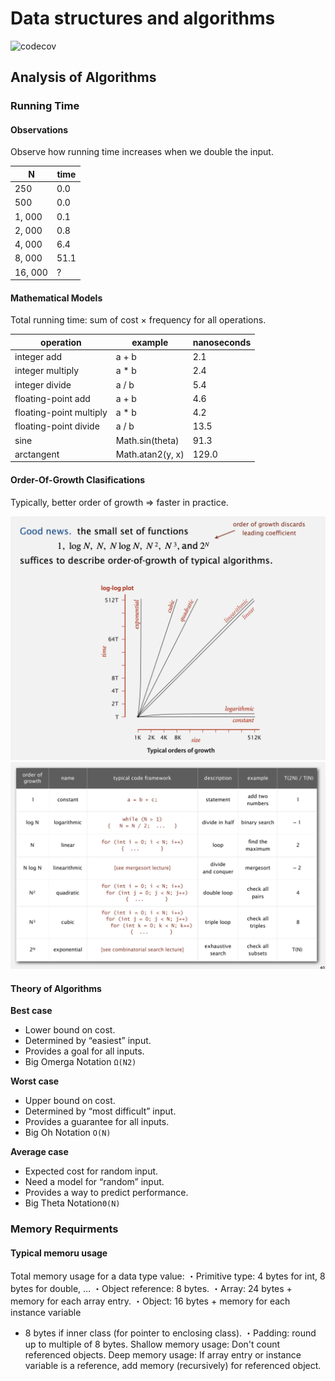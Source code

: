 # Data structures and algorithms

![codecov](https://codecov.io/gh/hisanibrahim/data-structures-and-algorithms/graph/badge.svg?token=G5RKDK29D7)

## Analysis of Algorithms

### Running Time

#### Observations

Observe how running time increases when we double the input.

| N       | time |
| ------- | ---- |
| 250     | 0.0  |
| 500     | 0.0  |
| 1, 000  | 0.1  |
| 2, 000  | 0.8  |
| 4, 000  | 6.4  |
| 8, 000  | 51.1 |
| 16, 000 | ?    |

#### Mathematical Models

Total running time: sum of cost × frequency for all operations.

| operation               | example          | nanoseconds |
| ----------------------- | ---------------- | ----------- |
| integer add             | a + b            | 2.1         |
| integer multiply        | a \* b           | 2.4         |
| integer divide          | a / b            | 5.4         |
| floating-point add      | a + b            | 4.6         |
| floating-point multiply | a \* b           | 4.2         |
| floating-point divide   | a / b            | 13.5        |
| sine                    | Math.sin(theta)  | 91.3        |
| arctangent              | Math.atan2(y, x) | 129.0       |

#### Order-Of-Growth Clasifications

Typically, better order of growth ⇒ faster in practice.

![Order-Of-Growth.png](assets/Order-Of-Growth.png)
![Common-Classifications.png](assets/Common-Classifications.png)

#### Theory of Algorithms

**Best case**

- Lower bound on cost.
- Determined by “easiest” input.
- Provides a goal for all inputs.
- Big Omerga Notation `Ω(N2)`

**Worst case**

- Upper bound on cost.
- Determined by “most difficult” input.
- Provides a guarantee for all inputs.
- Big Oh Notation `O(N)`

**Average case**

- Expected cost for random input.
- Need a model for “random” input.
- Provides a way to predict performance.
- Big Theta Notation`Θ(N)`

### Memory Requirments

#### Typical memoru usage

Total memory usage for a data type value:
・Primitive type: 4 bytes for int, 8 bytes for double, …
・Object reference: 8 bytes.
・Array: 24 bytes + memory for each array entry.
・Object: 16 bytes + memory for each instance variable

- 8 bytes if inner class (for pointer to enclosing class).
  ・Padding: round up to multiple of 8 bytes.
  Shallow memory usage: Don't count referenced objects.
  Deep memory usage: If array entry or instance variable is a reference,
  add memory (recursively) for referenced object.
